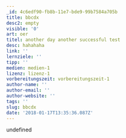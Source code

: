 ```yaml
---
_id: 4c6edf90-fb8b-11e7-bde9-99b7584a705b
title: bbcdx
desc2: empty
visible: '0'
art: oer
titel: another day another successful test
desc: hahahaha
link: ''
lernziele: ''
tipp: ''
medien: medien-1
lizenz: lizenz-1
vorbereitungszeit: vorbereitungszeit-1
author-name: ''
author-email: ''
author-website: ''
tags: ''
slug: bbcdx
date: '2018-01-17T13:35:36.087Z'
---
```

undefined
